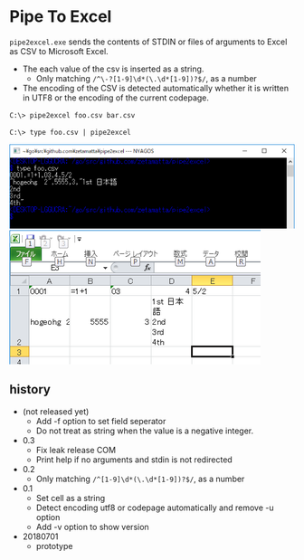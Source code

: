Pipe To Excel
=============

`pipe2excel.exe` sends the contents of STDIN 
or files of arguments to Excel as CSV to Microsoft Excel.

- The each value of the csv is inserted as a string.
    - Only matching `/^\-?[1-9]\d*(\.\d*[1-9])?$/`, as a number
- The encoding of the CSV is detected automatically whether it is written in UTF8 or the encoding of the current codepage.

```
C:\> pipe2excel foo.csv bar.csv
```

```
C:\> type foo.csv | pipe2excel
```

<img src="foo-csv.png" />

<img src="foo-xls.png" />

history
-------
- (not released yet)
    - Add -f option to set field seperator
    - Do not treat as string when the value is a negative integer.
- 0.3
    - Fix leak release COM
    - Print help if no arguments and stdin is not redirected
- 0.2
    - Only matching `/^[1-9]\d*(\.\d*[1-9])?$/`, as a number
- 0.1
    - Set cell as a string
    - Detect encoding utf8 or codepage automatically and remove -u option
    - Add -v option to show version
- 20180701
    - prototype
